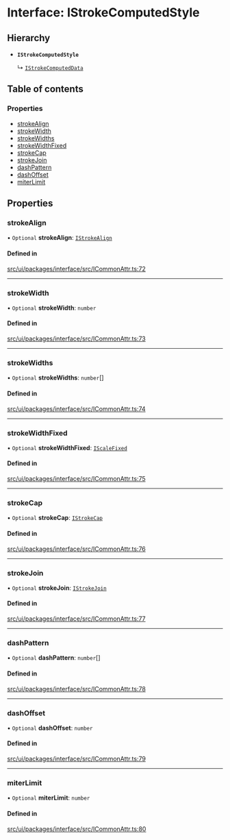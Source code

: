 # Interface: IStrokeComputedStyle

## Hierarchy

- **`IStrokeComputedStyle`**

  ↳ [`IStrokeComputedData`](IStrokeComputedData.md)

## Table of contents

### Properties

- [strokeAlign](IStrokeComputedStyle.md#strokealign)
- [strokeWidth](IStrokeComputedStyle.md#strokewidth)
- [strokeWidths](IStrokeComputedStyle.md#strokewidths)
- [strokeWidthFixed](IStrokeComputedStyle.md#strokewidthfixed)
- [strokeCap](IStrokeComputedStyle.md#strokecap)
- [strokeJoin](IStrokeComputedStyle.md#strokejoin)
- [dashPattern](IStrokeComputedStyle.md#dashpattern)
- [dashOffset](IStrokeComputedStyle.md#dashoffset)
- [miterLimit](IStrokeComputedStyle.md#miterlimit)

## Properties

### strokeAlign

• `Optional` **strokeAlign**: [`IStrokeAlign`](../modules.md#istrokealign)

#### Defined in

[src/ui/packages/interface/src/ICommonAttr.ts:72](https://github.com/leaferjs/leafer-ui/blob/a20ecb9bdfba27311c7c73d6d251875f5dedca2b/packages/interface/src/ICommonAttr.ts#L72)

___

### strokeWidth

• `Optional` **strokeWidth**: `number`

#### Defined in

[src/ui/packages/interface/src/ICommonAttr.ts:73](https://github.com/leaferjs/leafer-ui/blob/a20ecb9bdfba27311c7c73d6d251875f5dedca2b/packages/interface/src/ICommonAttr.ts#L73)

___

### strokeWidths

• `Optional` **strokeWidths**: `number`[]

#### Defined in

[src/ui/packages/interface/src/ICommonAttr.ts:74](https://github.com/leaferjs/leafer-ui/blob/a20ecb9bdfba27311c7c73d6d251875f5dedca2b/packages/interface/src/ICommonAttr.ts#L74)

___

### strokeWidthFixed

• `Optional` **strokeWidthFixed**: [`IScaleFixed`](../modules.md#iscalefixed)

#### Defined in

[src/ui/packages/interface/src/ICommonAttr.ts:75](https://github.com/leaferjs/leafer-ui/blob/a20ecb9bdfba27311c7c73d6d251875f5dedca2b/packages/interface/src/ICommonAttr.ts#L75)

___

### strokeCap

• `Optional` **strokeCap**: [`IStrokeCap`](../modules.md#istrokecap)

#### Defined in

[src/ui/packages/interface/src/ICommonAttr.ts:76](https://github.com/leaferjs/leafer-ui/blob/a20ecb9bdfba27311c7c73d6d251875f5dedca2b/packages/interface/src/ICommonAttr.ts#L76)

___

### strokeJoin

• `Optional` **strokeJoin**: [`IStrokeJoin`](../modules.md#istrokejoin)

#### Defined in

[src/ui/packages/interface/src/ICommonAttr.ts:77](https://github.com/leaferjs/leafer-ui/blob/a20ecb9bdfba27311c7c73d6d251875f5dedca2b/packages/interface/src/ICommonAttr.ts#L77)

___

### dashPattern

• `Optional` **dashPattern**: `number`[]

#### Defined in

[src/ui/packages/interface/src/ICommonAttr.ts:78](https://github.com/leaferjs/leafer-ui/blob/a20ecb9bdfba27311c7c73d6d251875f5dedca2b/packages/interface/src/ICommonAttr.ts#L78)

___

### dashOffset

• `Optional` **dashOffset**: `number`

#### Defined in

[src/ui/packages/interface/src/ICommonAttr.ts:79](https://github.com/leaferjs/leafer-ui/blob/a20ecb9bdfba27311c7c73d6d251875f5dedca2b/packages/interface/src/ICommonAttr.ts#L79)

___

### miterLimit

• `Optional` **miterLimit**: `number`

#### Defined in

[src/ui/packages/interface/src/ICommonAttr.ts:80](https://github.com/leaferjs/leafer-ui/blob/a20ecb9bdfba27311c7c73d6d251875f5dedca2b/packages/interface/src/ICommonAttr.ts#L80)
